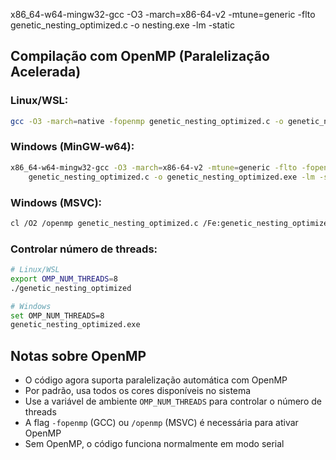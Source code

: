  x86_64-w64-mingw32-gcc -O3 -march=x86-64-v2 -mtune=generic -flto \
      genetic_nesting_optimized.c -o nesting.exe -lm -static

## Compilação com OpenMP (Paralelização Acelerada)

### Linux/WSL:
```bash
gcc -O3 -march=native -fopenmp genetic_nesting_optimized.c -o genetic_nesting_optimized -lm
```

### Windows (MinGW-w64):
```bash
x86_64-w64-mingw32-gcc -O3 -march=x86-64-v2 -mtune=generic -flto -fopenmp \
    genetic_nesting_optimized.c -o genetic_nesting_optimized.exe -lm -static
```

### Windows (MSVC):
```bash
cl /O2 /openmp genetic_nesting_optimized.c /Fe:genetic_nesting_optimized.exe
```

### Controlar número de threads:
```bash
# Linux/WSL
export OMP_NUM_THREADS=8
./genetic_nesting_optimized

# Windows
set OMP_NUM_THREADS=8
genetic_nesting_optimized.exe
```

## Notas sobre OpenMP

- O código agora suporta paralelização automática com OpenMP
- Por padrão, usa todos os cores disponíveis no sistema
- Use a variável de ambiente `OMP_NUM_THREADS` para controlar o número de threads
- A flag `-fopenmp` (GCC) ou `/openmp` (MSVC) é necessária para ativar OpenMP
- Sem OpenMP, o código funciona normalmente em modo serial